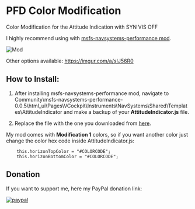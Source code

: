 # PFD Color Modification
Color Modification for the Attitude Indication with SYN VIS OFF

I highly recommend using with [msfs-navsystems-performance mod](https://github.com/Smirow/msfs-navsystems-performance).

![Mod](https://i.imgur.com/EbvGaxJ.png)

Other options available: https://imgur.com/a/sIJ56R0

## How to Install:

1. After installing msfs-navsystems-performance mod, navigate to Community\msfs-navsystems-performance-0.0.5\html_ui\Pages\VCockpit\Instruments\NavSystems\Shared\Templates\AttitudeIndicator and make a backup of your **AttitudeIndicator.js** file.

2. Replace the file with the one you downloaded from [here](https://github.com/guifarias31/msfs_pfd_color_modification/releases).

My mod comes with **Modification 1** colors, so if you want another color just change the color hex code inside AttitudeIndicator.js:

        this.horizonTopColor = "#COLORCODE";
        this.horizonBottomColor = "#COLORCODE";

## Donation

If you want to support me, here my PayPal donation link:

[![paypal](https://www.paypalobjects.com/en_US/i/btn/btn_donateCC_LG.gif)](https://www.paypal.com/cgi-bin/webscr?cmd=_s-xclick&hosted_button_id=AAQXMM62KALU6&source=url)
